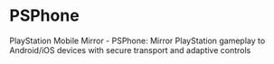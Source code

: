 # PSPhone
PlayStation Mobile Mirror - PSPhone: Mirror PlayStation gameplay to Android/iOS devices with secure transport and adaptive controls
